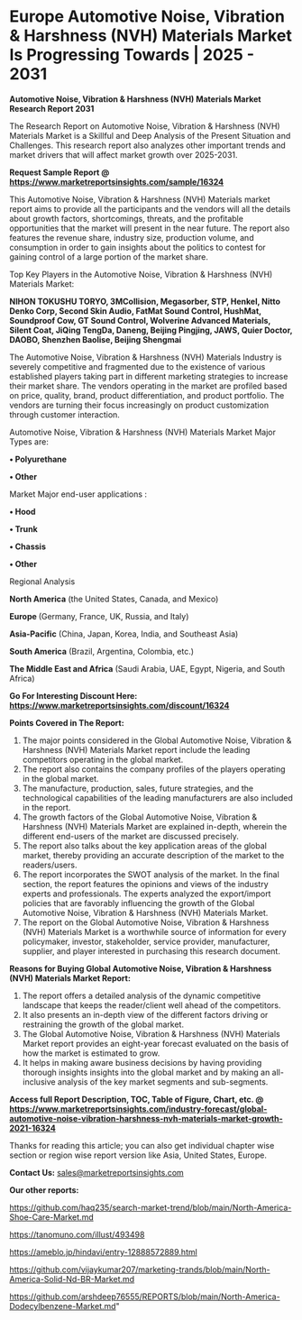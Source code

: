  # Europe Automotive Noise, Vibration & Harshness (NVH) Materials Market Is Progressing Towards | 2025 - 2031

<strong>Automotive Noise, Vibration & Harshness (NVH) Materials Market Research Report 2031</strong>

The Research Report on Automotive Noise, Vibration & Harshness (NVH) Materials Market is a Skillful and Deep Analysis of the Present Situation and Challenges. This research report also analyzes other important trends and market drivers that will affect market growth over 2025-2031.

<strong>Request Sample Report @ <a href=https://www.marketreportsinsights.com/sample/16324>https://www.marketreportsinsights.com/sample/16324</a></strong>

This Automotive Noise, Vibration & Harshness (NVH) Materials market report aims to provide all the participants and the vendors will all the details about growth factors, shortcomings, threats, and the profitable opportunities that the market will present in the near future. The report also features the revenue share, industry size, production volume, and consumption in order to gain insights about the politics to contest for gaining control of a large portion of the market share.

Top Key Players in the Automotive Noise, Vibration & Harshness (NVH) Materials Market:

<strong>NIHON TOKUSHU TORYO, 3MCollision, Megasorber, STP, Henkel, Nitto Denko Corp, Second Skin Audio, FatMat Sound Control, HushMat, Soundproof Cow, GT Sound Control, Wolverine Advanced Materials, Silent Coat, JiQing TengDa, Daneng, Beijing Pingjing, JAWS, Quier Doctor, DAOBO, Shenzhen Baolise, Beijing Shengmai</strong>

The Automotive Noise, Vibration & Harshness (NVH) Materials Industry is severely competitive and fragmented due to the existence of various established players taking part in different marketing strategies to increase their market share. The vendors operating in the market are profiled based on price, quality, brand, product differentiation, and product portfolio. The vendors are turning their focus increasingly on product customization through customer interaction.

Automotive Noise, Vibration & Harshness (NVH) Materials Market Major Types are:

<strong>• Polyurethane

• Other</strong>

Market Major end-user applications :

<strong>• Hood

• Trunk

• Chassis

• Other</strong>

Regional Analysis

</u><strong><b>North America</b></strong> (the United States, Canada, and Mexico)

<strong><b>Europe </b></strong>(Germany, France, UK, Russia, and Italy)

<strong><b>Asia-Pacific</b></strong> (China, Japan, Korea, India, and Southeast Asia)

<strong><b>South America</b></strong> (Brazil, Argentina, Colombia, etc.)

<strong><b>The Middle East and Africa</b></strong> (Saudi Arabia, UAE, Egypt, Nigeria, and South Africa)

<strong>Go For Interesting Discount Here: <a href=https://www.marketreportsinsights.com/discount/16324>https://www.marketreportsinsights.com/discount/16324</a></strong>

<strong>Points Covered in The Report:</strong>
<ol>
  <li>The major points considered in the Global Automotive Noise, Vibration & Harshness (NVH) Materials Market report include the leading competitors operating in the global market.</li>
  <li>The report also contains the company profiles of the players operating in the global market.</li>
  <li>The manufacture, production, sales, future strategies, and the technological capabilities of the leading manufacturers are also included in the report.</li>
  <li>The growth factors of the Global Automotive Noise, Vibration & Harshness (NVH) Materials Market are explained in-depth, wherein the different end-users of the market are discussed precisely.</li>
  <li>The report also talks about the key application areas of the global market, thereby providing an accurate description of the market to the readers/users.</li>
  <li>The report incorporates the SWOT analysis of the market. In the final section, the report features the opinions and views of the industry experts and professionals. The experts analyzed the export/import policies that are favorably influencing the growth of the Global Automotive Noise, Vibration & Harshness (NVH) Materials Market.</li>
  <li>The report on the Global Automotive Noise, Vibration & Harshness (NVH) Materials Market is a worthwhile source of information for every policymaker, investor, stakeholder, service provider, manufacturer, supplier, and player interested in purchasing this research document.</li>
</ol>
<strong>Reasons for Buying Global Automotive Noise, Vibration & Harshness (NVH) Materials Market Report:</strong>

<ol>
  <li>The report offers a detailed analysis of the dynamic competitive landscape that keeps the reader/client well ahead of the competitors.</li>
  <li>It also presents an in-depth view of the different factors driving or restraining the growth of the global market.</li>
  <li>The Global Automotive Noise, Vibration & Harshness (NVH) Materials Market report provides an eight-year forecast evaluated on the basis of how the market is estimated to grow.</li>
  <li>It helps in making aware business decisions by having providing thorough insights insights into the global market and by making an all-inclusive analysis of the key market segments and sub-segments.</li>
</ol>
<strong>Access full Report Description, TOC, Table of Figure, Chart, etc. @ <a href=https://www.marketreportsinsights.com/industry-forecast/global-automotive-noise-vibration-harshness-nvh-materials-market-growth-2021-16324>https://www.marketreportsinsights.com/industry-forecast/global-automotive-noise-vibration-harshness-nvh-materials-market-growth-2021-16324</a></strong>


Thanks for reading this article; you can also get individual chapter wise section or region wise report version like Asia, United States, Europe.

<strong>Contact Us:</strong>
sales@marketreportsinsights.com

<strong>Our other reports:</strong>

<a href=https://github.com/haq235/search-market-trend/blob/main/North-America-Shoe-Care-Market.md>https://github.com/haq235/search-market-trend/blob/main/North-America-Shoe-Care-Market.md</a>

<a href=https://tanomuno.com/illust/493498>https://tanomuno.com/illust/493498</a>

<a href=https://ameblo.jp/hindavi/entry-12888572889.html>https://ameblo.jp/hindavi/entry-12888572889.html</a>

<a href=https://github.com/vijaykumar207/marketing-trands/blob/main/North-America-Solid-Nd-BR-Market.md>https://github.com/vijaykumar207/marketing-trands/blob/main/North-America-Solid-Nd-BR-Market.md</a>

<a href=https://github.com/arshdeep76555/REPORTS/blob/main/North-America-Dodecylbenzene-Market.md>https://github.com/arshdeep76555/REPORTS/blob/main/North-America-Dodecylbenzene-Market.md</a>"
